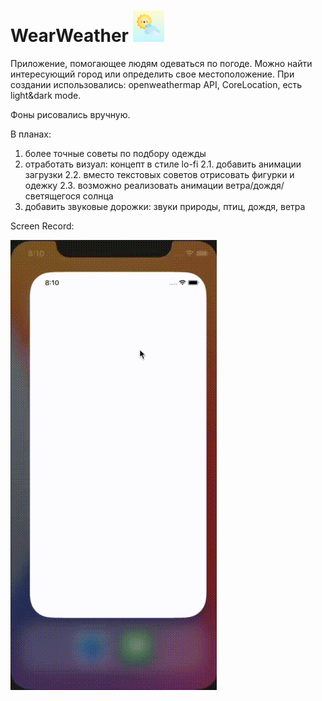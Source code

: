 # WearWeather ![icon](https://github.com/annagogley/WearWeather/blob/main/WearWeather/Assets.xcassets/AppIcon.appiconset/50.png)
Приложение, помогающее людям одеваться по погоде. Можно найти интересующий город или определить свое местоположение.
При создании использовались: openweathermap API, CoreLocation, есть light&dark mode.

Фоны рисовались вручную.

В планах:
1. более точные советы по подбору одежды
2. отработать визуал: концепт в стиле lo-fi 
2.1. добавить анимации загрузки
2.2. вместо текстовых советов отрисовать фигурки и одежку
2.3. возможно реализовать анимации ветра/дождя/светящегося солнца
3. добавить звуковые дорожки: звуки природы, птиц, дождя, ветра

Screen Record:



![Screen Record](https://github.com/annagogley/WearWeather/blob/main/screenRec.gif)
